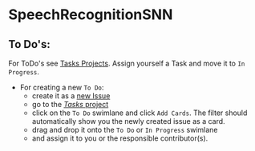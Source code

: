 # SpeechRecognitionSNN

## To Do's:

For ToDo's see [Tasks Projects](https://github.com/R1704/SpeechRecognitionSNN/projects/1). Assign yourself a Task and move it to `In Progress`.
- For creating a new `To Do`:
  * create it as a [new Issue](https://github.com/R1704/SpeechRecognitionSNN/issues/new)
  * go to the [_Tasks_ project](https://github.com/R1704/SpeechRecognitionSNN/projects/1)
  * click on the `To Do` swimlane and click `Add Cards`. The filter should automatically show you the newly created issue as a card. 
  * drag and drop it onto the `To Do` or `In Progress` swimlane
  * and assign it to you or the responsible contributor(s).
